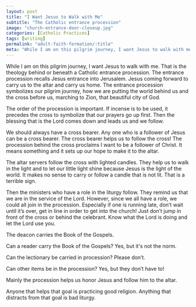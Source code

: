 ```yaml
---
layout: post
title: "I Want Jesus to Walk with Me"
subtitle: "The Catholic entrance procession"
image: "church-entrance-door-closeup.jpg"
categories: [Catholic Practices]
tags: [writing]
permalink: "adult-faith-formation/:title"
meta: "While I am on this pilgrim journey, I want Jesus to walk with me. That is the theology behind or beneath a Catholic entrance procession. The entrance procession recalls Jesus entrance into Jerusalem. Jesus coming forward to carry us to the altar and carry us home. The entrance procession symbolizes our pilgrim journey, how we are putting the world behind us and the cross before us, marching to Zion, that beautiful city of God."
---
```

While I am on this pilgrim journey, I want Jesus to walk with me. That is the theology behind or beneath a Catholic entrance procession. The entrance procession recalls Jesus entrance into Jerusalem. Jesus coming forward to carry us to the altar and carry us home. The entrance procession symbolizes our pilgrim journey, how we are putting the world behind us and the cross before us, marching to Zion, that beautiful city of God.
<!--more-->

The order of the procession is important. If incense is to be used, it precedes the cross to symbolize that our prayers go up first. Then the blessing that is the Lord comes down and leads us and we follow.

We should always have a cross bearer. Any one who is a follower of Jesus can be a cross bearer. The cross bearer helps us to follow the cross! The procession behind the cross proclaims I want to be a follower of Christ. It means something and it sets up our hope to make it to the altar.

The altar servers follow the cross with lighted candles. They help us to walk in the light and to let our little light shine because Jesus is the light of the world. It makes no sense to carry or follow a candle that is not lit. That is a terrible sign.

Then the ministers who have a role in the liturgy follow. They remind us that we are in the service of the Lord. However, since we all have a role, we could all join in the procession. Especially if one is running late, don’t wait until it’s over, get in line in order to get into the church! Just don’t jump in front of the cross or behind the celebrant. Know what the Lord is doing and let the Lord use you.

The deacon carries the Book of the Gospels. 

Can a reader carry the Book of the Gospels? Yes, but it's not the norm.

Can the lectionary be carried in procession? Please don’t.

Can other items be in the procession? Yes, but they don’t have to!

Mainly the procession helps us honor Jesus and follow him to the altar.

Anyone that helps that goal is practicing good religion. Anything that distracts from that goal is bad liturgy.